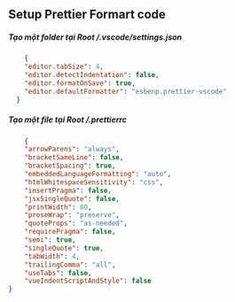 ## Setup Prettier Formart code 
##### Tạo một folder tại Root /.vscode/settings.json

```json
    {
    "editor.tabSize": 4,
    "editor.detectIndentation": false,
    "editor.formatOnSave": true,
    "editor.defaultFormatter": "esbenp.prettier-vscode"
  }
```
##### Tạo một file tại Root /.prettierrc 

```json
    {
    "arrowParens": "always",
    "bracketSameLine": false,
    "bracketSpacing": true,
    "embeddedLanguageFormatting": "auto",
    "htmlWhitespaceSensitivity": "css",
    "insertPragma": false,
    "jsxSingleQuote": false,
    "printWidth": 80,
    "proseWrap": "preserve",
    "quoteProps": "as-needed",
    "requirePragma": false,
    "semi": true,
    "singleQuote": true,
    "tabWidth": 4,
    "trailingComma": "all",
    "useTabs": false,
    "vueIndentScriptAndStyle": false
}
```